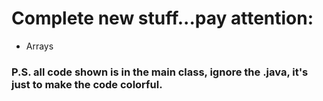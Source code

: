 # Complete new stuff...pay attention:
- Arrays
### P.S. all code shown is in the main class, ignore the .java, it's just to make the code colorful.
